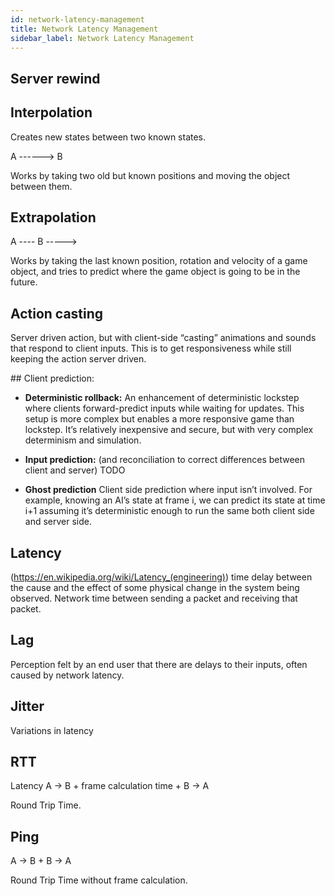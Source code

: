 ```yaml
---
id: network-latency-management
title: Network Latency Management
sidebar_label: Network Latency Management
---
```


## Server rewind



## Interpolation

Creates new states between two known states.

A ------> B

Works by taking two old but known positions and moving the object between them. 

## Extrapolation


A ---- B -----> 



Works by taking the last known position, rotation and velocity of a game object, and tries to predict where the game object is going to be in the future.

## Action casting

Server driven action, but with client-side “casting” animations and sounds that respond to client inputs. This is to get responsiveness while still keeping the action server driven.

## Client prediction:

- **Deterministic rollback:**
  An enhancement of deterministic lockstep where clients forward-predict inputs while waiting for updates. This setup is more complex but enables a more responsive game than lockstep. It’s relatively inexpensive and secure, but with very complex determinism and simulation.

- **Input prediction:**
(and reconciliation to correct differences between client and server) TODO

- **Ghost prediction**
Client side prediction where input isn’t involved. For example, knowing an AI’s state at frame i, we can predict its state at time i+1 assuming it’s deterministic enough to run the same both client side and server side.
     

## Latency

(https://en.wikipedia.org/wiki/Latency_(engineering)) 
time delay between the cause and the effect of some physical change in the system being observed.
Network time between sending a packet and receiving that packet.

## Lag

Perception felt by an end user that there are delays to their inputs, often caused by network latency. 

## Jitter

Variations in latency

## RTT

Latency A → B + frame calculation time + B → A

Round Trip Time. 

## Ping

A → B + B → A

Round Trip Time without frame calculation. 
